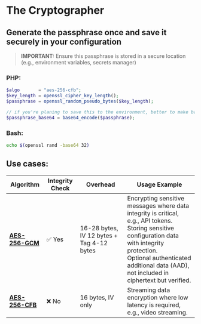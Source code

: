# The Cryptographer

## Generate the passphrase once and save it securely in your configuration

> **IMPORTANT:** Ensure this passphrase is stored in a secure location (e.g., environment variables, secrets manager)

### PHP:

```php
$algo       = "aes-256-cfb";
$key_length = openssl_cipher_key_length();
$passphrase = openssl_random_pseudo_bytes($key_length);

// if you're planing to save this to the environment, better to make base64
$passphrase_base64 = base64_encode($passphrase);
```

### Bash:

```bash
echo $(openssl rand -base64 32)
```

## Use cases:

| Algorithm                                | Integrity Check | Overhead                                  | Usage Example                                                                                                                                                                                                                                    |
|------------------------------------------|-----------------|-------------------------------------------|--------------------------------------------------------------------------------------------------------------------------------------------------------------------------------------------------------------------------------------------------|
| [**AES-256-GCM**](docs%2Faes-256-gcm.md) | ✅ Yes           | 16-28 bytes, IV 12 bytes + Tag 4-12 bytes | Encrypting sensitive messages where data integrity is critical, e.g., API tokens.<br/>Storing sensitive configuration data with integrity protection.<br/>Optional authenticated additional data (AAD), not included in ciphertext but verified. |
| [**AES-256-CFB**](docs%2Faes-256-cfb.md) | ❌ No            | 16 bytes, IV only                         | Streaming data encryption where low latency is required, e.g., video streaming.                                                                                                                                                                  |